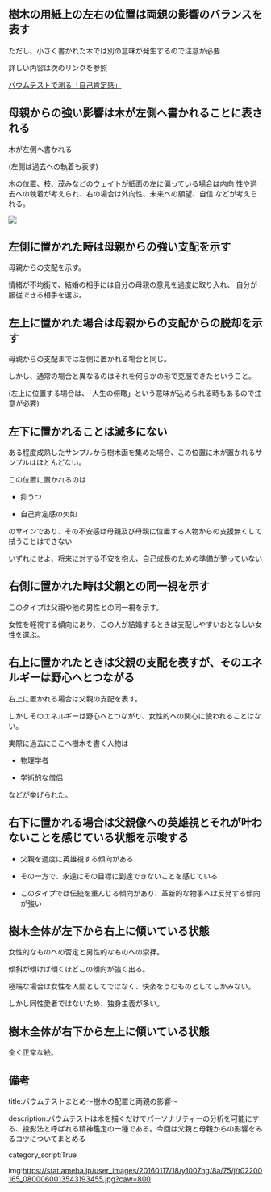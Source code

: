 

## 樹木の用紙上の左右の位置は両親の影響のバランスを表す

ただし、小さく書かれた木では別の意味が発生するので注意が必要

詳しい内容は次のリンクを参照

<a href="./06affirmation.md">
バウムテストで測る「自己肯定感」
</a>





## 母親からの強い影響は木が左側へ書かれることに表される

木が左側へ書かれる

(左側は過去への執着も表す)

木の位置、枝、茂みなどのウェイトが紙面の左に偏っている場合は内向
性や過去への執着が考えられ、右の場合は外向性、未来への願望、自信
などが考えられる。

<a href="http://www.ops.dti.ne.jp/~iwh/kokoro/b2.htm">
<img src="http://www.ops.dti.ne.jp/~iwh/kokoro/tree2.jpg">
</a>







## 左側に置かれた時は母親からの強い支配を示す

母親からの支配を示す。

情緒が不均衡で、結婚の相手には自分の母親の意見を過度に取り入れ、
自分が服従できる相手を選ぶ。


## 左上に置かれた場合は母親からの支配からの脱却を示す

母親からの支配までは左側に置かれる場合と同じ。

しかし、通常の場合と異なるのはそれを何らかの形で克服できたということ。

(左上に位置する場合は、「人生の俯瞰」という意味が込められる時もあるので注意が必要)



## 左下に置かれることは滅多にない

ある程度成熟したサンプルから樹木画を集めた場合、この位置に木が置かれるサンプルはほとんどない。

この位置に置かれるのは

- 抑うつ
  
- 自己肯定感の欠如

のサインであり、その不安感は母親及び母親に位置する人物からの支援無くして拭うことはできない

いずれにせよ、将来に対する不安を抱え、自己成長のための準備が整っていない





## 右側に置かれた時は父親との同一視を示す

このタイプは父親や他の男性との同一視を示す。

女性を軽視する傾向にあり、この人が結婚するときは支配しやすいおとなしい女性を選ぶ。



## 右上に置かれたときは父親の支配を表すが、そのエネルギーは野心へとつながる

右上に置かれる場合は父親の支配を表す。

しかしそのエネルギーは野心へとつながり、女性的への関心に使われることはない。

実際に過去にここへ樹木を書く人物は

- 物理学者

- 学術的な僧侶

などが挙げられた。



## 右下に置かれる場合は父親像への英雄視とそれが叶わないことを感じている状態を示唆する

- 父親を過度に英雄視する傾向がある

- その一方で、永遠にその目標に到達できないことを感じている

- このタイプでは伝統を重んじる傾向があり、革新的な物事へは反発する傾向が強い




## 樹木全体が左下から右上に傾いている状態

女性的なものへの否定と男性的なものへの崇拝。

傾斜が傾けば傾くほどこの傾向が強く出る。

極端な場合は女性を人間としてではなく、快楽をうむものとしてしかみない。

しかし同性愛者ではないため、独身主義が多い。


## 樹木全体が右下から左上に傾いている状態

全く正常な絵。











## 備考

title:バウムテストまとめ〜樹木の配置と両親の影響〜

description:バウムテストは木を描くだけでパーソナリティーの分析を可能にする、投影法と呼ばれる精神鑑定の一種である。今回は父親と母親からの影響をみるコツについてまとめる

category_script:True

img:https://stat.ameba.jp/user_images/20160117/18/y1007hg/8a/75/j/t02200165_0800060013543193455.jpg?caw=800

